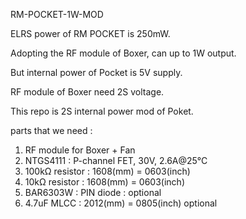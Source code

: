 RM-POCKET-1W-MOD

ELRS power of RM POCKET is 250mW.

Adopting the RF module of Boxer, can up to 1W output.

But internal power of Pocket is 5V supply.

RF module of Boxer need 2S voltage.

This repo is 2S internal power mod of Poket.

parts that we need :
1. RF module for Boxer + Fan
2. NTGS4111 : P-channel FET, 30V, 2.6A@25°C
3. 100kΩ resistor : 1608(mm) = 0603(inch)
4. 10kΩ resistor : 1608(mm) = 0603(inch)
5. BAR6303W : PIN diode : optional
6. 4.7uF MLCC : 2012(mm) = 0805(inch) optional
